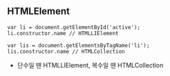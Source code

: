 ## HTMLElement

```
var li = document.getElementById('active');
li.constructor.name // HTMLLIElement

var lis = document.getElementsByTagName('li');
lis.constructor.name // HTMLCollection

```

* 단수일 땐 HTMLLIElement, 복수일 땐 HTMLCollection